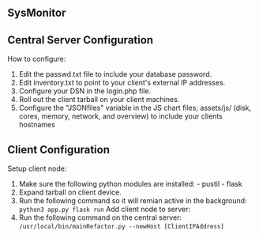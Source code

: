 ## SysMonitor

## Central Server Configuration
How to configure:
  1) Edit the passwd.txt file to include your database password. 
  2) Edit inventory.txt to point to your client's external IP addresses.
  3) Configure your DSN in the login.php file.
  4) Roll out the client tarball on your client machines.
  5) Configure the "JSONfiles" variable in the JS chart files; assets/js/ (disk, cores, memory, network, and overview) to include your
     clients hostnames


## Client Configuration
Setup client node:
  1) Make sure the following python modules are installed:
    - pustil
    - flask
  2) Expand tarball on client device.
  3) Run the following command so it will remian active in the background:
    `python3 app.py flask run`
Add client node to server:
  1) Run the following command on the central server:
    `/usr/local/bin/mainRefactor.py --newHost [ClientIPAddress]`

